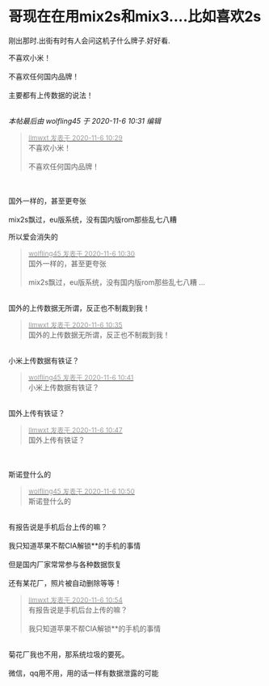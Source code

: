 # 哥现在在用mix2s和mix3....比如喜欢2s


<img src="static/image/smiley/default/lol.gif" smilieid="12" border="0" alt="" /><img src="static/image/smiley/default/lol.gif" smilieid="12" border="0" alt="" />刚出那时.出街有时有人会问这机子什么牌子.好好看.

不喜欢小米！<br />
<br />
不喜欢任何国内品牌！<br />
<br />
主要都有上传数据的说法！<br />
<br />
<img src="static/image/smiley/default/lol.gif" smilieid="12" border="0" alt="" /><img src="static/image/smiley/default/lol.gif" smilieid="12" border="0" alt="" /><img src="static/image/smiley/default/lol.gif" smilieid="12" border="0" alt="" />

<i class="pstatus"> 本帖最后由 wolfling45 于 2020-11-6 10:31 编辑 </i><br />
<div class="quote"><blockquote><font size="2"><a href="https://www.hostloc.com/forum.php?mod=redirect&amp;goto=findpost&amp;pid=9410682&amp;ptid=763135" target="_blank"><font color="#999999">llmwxt 发表于 2020-11-6 10:29</font></a></font><br />
不喜欢小米！<br />
<br />
不喜欢任何国内品牌！</blockquote></div><br />
<br />
国外一样的，甚至更夸张<br />
<br />
mix2s飘过，eu版系统，没有国内版rom那些乱七八糟<img id="aimg_LjWNX" onclick="zoom(this, this.src, 0, 0, 0)" class="zoom" src="https://cdn.jsdelivr.net/gh/hishis/forum-master/public/images/patch.gif" onmouseover="img_onmouseoverfunc(this)" onload="thumbImg(this)" border="0" alt="" />

所以爱会消失的

<div class="quote"><blockquote><font size="2"><a href="https://www.hostloc.com/forum.php?mod=redirect&amp;goto=findpost&amp;pid=9410686&amp;ptid=763135" target="_blank"><font color="#999999">wolfling45 发表于 2020-11-6 10:30</font></a></font><br />
国外一样的，甚至更夸张<br />
<br />
mix2s飘过，eu版系统，没有国内版rom那些乱七八糟 ...</blockquote></div><br />
国外的上传数据无所谓，反正也不制裁到我！

<div class="quote"><blockquote><font size="2"><a href="https://www.hostloc.com/forum.php?mod=redirect&amp;goto=findpost&amp;pid=9410726&amp;ptid=763135" target="_blank"><font color="#999999">llmwxt 发表于 2020-11-6 10:35</font></a></font><br />
国外的上传数据无所谓，反正也不制裁到我！</blockquote></div><br />
小米上传数据有铁证？<img id="aimg_Xh9Om" onclick="zoom(this, this.src, 0, 0, 0)" class="zoom" src="https://cdn.jsdelivr.net/gh/hishis/forum-master/public/images/patch.gif" onmouseover="img_onmouseoverfunc(this)" onload="thumbImg(this)" border="0" alt="" />

<div class="quote"><blockquote><font size="2"><a href="https://www.hostloc.com/forum.php?mod=redirect&amp;goto=findpost&amp;pid=9410777&amp;ptid=763135" target="_blank"><font color="#999999">wolfling45 发表于 2020-11-6 10:41</font></a></font><br />
小米上传数据有铁证？</blockquote></div><br />
国外上传有铁证？

<div class="quote"><blockquote><font size="2"><a href="https://www.hostloc.com/forum.php?mod=redirect&amp;goto=findpost&amp;pid=9410826&amp;ptid=763135" target="_blank"><font color="#999999">llmwxt 发表于 2020-11-6 10:47</font></a></font><br />
国外上传有铁证？</blockquote></div><br />
<br />
斯诺登什么的

<div class="quote"><blockquote><font size="2"><a href="https://www.hostloc.com/forum.php?mod=redirect&amp;goto=findpost&amp;pid=9410843&amp;ptid=763135" target="_blank"><font color="#999999">wolfling45 发表于 2020-11-6 10:50</font></a></font><br />
斯诺登什么的</blockquote></div><br />
有报告说是手机后台上传的嘛？<br />
<br />
我只知道苹果不帮CIA解锁**的手机的事情<br />
<br />
但是国内厂家常常参与各种数据恢复<br />
<br />
还有某花厂，照片被自动删除等等！

<div class="quote"><blockquote><font size="2"><a href="https://www.hostloc.com/forum.php?mod=redirect&amp;goto=findpost&amp;pid=9410876&amp;ptid=763135" target="_blank"><font color="#999999">llmwxt 发表于 2020-11-6 10:54</font></a></font><br />
有报告说是手机后台上传的嘛？<br />
<br />
我只知道苹果不帮CIA解锁**的手机的事情</blockquote></div><br />
菊花厂我也不用，那系统垃圾的要死。<br />
<br />
微信，qq用不用，用的话一样有数据泄露的可能<img id="aimg_aXctu" onclick="zoom(this, this.src, 0, 0, 0)" class="zoom" src="https://cdn.jsdelivr.net/gh/hishis/forum-master/public/images/patch.gif" onmouseover="img_onmouseoverfunc(this)" onload="thumbImg(this)" border="0" alt="" />

